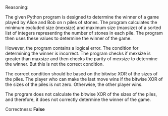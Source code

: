 Reasoning:

The given Python program is designed to determine the winner of a game played by Alice and Bob on n piles of stones. The program calculates the minimum excluded size (mexsize) and maximum size (maxsize) of a sorted list of integers representing the number of stones in each pile. The program then uses these values to determine the winner of the game.

However, the program contains a logical error. The condition for determining the winner is incorrect. The program checks if mexsize is greater than maxsize and then checks the parity of mexsize to determine the winner. But this is not the correct condition.

The correct condition should be based on the bitwise XOR of the sizes of the piles. The player who can make the last move wins if the bitwise XOR of the sizes of the piles is not zero. Otherwise, the other player wins.

The program does not calculate the bitwise XOR of the sizes of the piles, and therefore, it does not correctly determine the winner of the game.

Correctness: **False**